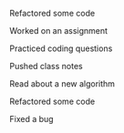 Refactored some code

Worked on an assignment

Practiced coding questions

Pushed class notes

Read about a new algorithm

Refactored some code

Fixed a bug

